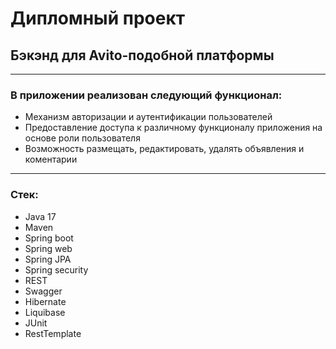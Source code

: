 # Дипломный проект
## Бэкэнд для Avito-подобной платформы
***

### В приложении реализован следующий функционал:
- Механизм авторизации и аутентификации пользователей
- Предоставление доступа к различному функционалу приложения на основе роли пользователя
- Возможность размещать, редактировать, удалять объявления и коментарии
***

### Стек:
- Java 17
- Maven
- Spring boot
- Spring web
- Spring JPA
- Spring security
- REST 
- Swagger
- Hibernate
- Liquibase
- JUnit
- RestTemplate
